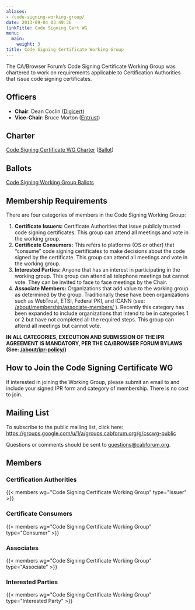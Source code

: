 ```yaml
---
aliases:
- /code-signing-working-group/
date: 2013-09-04 03:49:36
linkTitle: Code Signing Cert WG
menu:
  main:
    weight: 3
title: Code Signing Certificate Working Group
---
```


The CA/Browser Forum’s Code Signing Certificate Working Group was chartered to work on requirements applicable to Certification Authorities that issue code signing certificates.

## Officers

- **Chair**: Dean Coclin ([Digicert](https://www.digicert.com))
- **Vice-Chair**: Bruce Morton ([Entrust](https://www.entrust.com))

## Charter

[Code Signing Certificate WG Charter](charter/) ([Ballot](/2019/03/09/ballot-forum-8-establishment-of-a-code-signing-working-group/#Code-Signing-Certificate-Working-Group-Charter))

## Ballots

[Code Signing Working Group Ballots](ballots/)

## Membership Requirements

There are four categories of members in the Code Signing Working Group:

1. **Certificate Issuers:** Certificate Authorities that issue publicly trusted code signing certificates. This group can attend all meetings and vote in the working group.
1. **Certificate Consumers:** This refers to platforms (OS or other) that “consume” code signing certificates to make decisions about the code signed by the certificate. This group can attend all meetings and vote in the working group.
1. **Interested Parties:** Anyone that has an interest in participating in the working group. This group can attend all telephone meetings but cannot vote. They can be invited to face to face meetings by the Chair.
1. **Associate Members:** Organizations that add value to the working group as determined by the group. Traditionally these have been organizations such as WebTrust, ETSI, Federal PKI, and ICANN (see: [/about/membership/associate-members/](/about/membership/associate-members/) ). Recently this category has been expanded to include organizations that intend to be in categories 1 or 2 but have not completed all the required steps. This group can attend all meetings but cannot vote.

**IN ALL CATEGORIES, EXECUTION AND SUBMISSION OF THE IPR AGREEMENT IS MANDATORY, PER THE CA/BROWSER FORUM BYLAWS (See: [/about/ipr-policy/](/about/ipr-policy/))**

## How to Join the Code Signing Certificate WG

If interested in joining the Working Group, please submit an email to and include your signed IPR form and category of membership. There is no cost to join.

## Mailing List

To subscribe to the public mailing list, click here: https://groups.google.com/u/1/a/groups.cabforum.org/g/cscwg-public

Questions or comments should be sent to questions@cabforum.org.

## Members 

### Certification Authorities

{{< members wg="Code Signing Certificate Working Group" type="Issuer" >}}

### Certificate Consumers

{{< members wg="Code Signing Certificate Working Group" type="Consumer" >}}

### Associates

{{< members wg="Code Signing Certificate Working Group" type="Associate" >}}

### Interested Parties

{{< members wg="Code Signing Certificate Working Group" type="Interested Party" >}}
